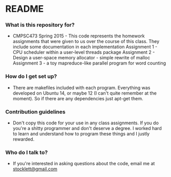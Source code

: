 # README #

### What is this repository for? ###

* CMPSC473 Spring 2015 - This code represents the homework assignments that were given to us over the course of this class. They include some documentation in each implementation
Assignment 1 - CPU scheduler within a user-level threads package
Assignment 2 - Design a user-space memory allocator - simple rewrite of malloc
Assignment 3 - a toy mapreduce-like parallel program for word counting

### How do I get set up? ###

* There are makefiles included with each program. Everything was developed on Ubuntu 14, or maybe 12 (I can't quite remember at the moment). So if there are any dependencies just apt-get them.

### Contribution guidelines ###

* Don't copy this code for your use in any class assignments. If you do you're a shitty programmer and don't deserve a degree. I worked hard to learn and understand how to program these things and I justly rewarded.

### Who do I talk to? ###

* If you're interested in asking questions about the code, email me at stocklett@gmail.com
